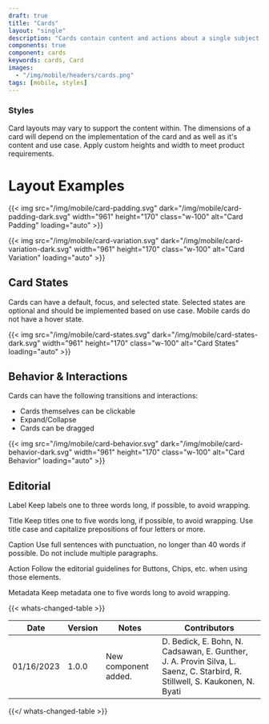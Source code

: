 ```yaml
---
draft: true
title: "Cards"
layout: "single"
description: "Cards contain content and actions about a single subject."
components: true
component: cards
keywords: cards, Card
images:
  - "/img/mobile/headers/cards.png"
tags: [mobile, styles]
---
```

### Styles

Card layouts may vary to support the content within. The dimensions of a card will depend on the implementation of the card and as well as it's content and use case. Apply custom heights and width to meet product requirements.

# Layout Examples

{{< img src="/img/mobile/card-padding.svg" dark="/img/mobile/card-padding-dark.svg" width="961" height="170" class="w-100" alt="Card Padding" loading="auto" >}}

{{< img src="/img/mobile/card-variation.svg" dark="/img/mobile/card-variation-dark.svg" width="961" height="170" class="w-100" alt="Card Variation" loading="auto" >}}

## Card States

Cards can have a default, focus, and selected state. Selected states are optional and should be implemented based on use case. Mobile cards do not have a hover state.

{{< img src="/img/mobile/card-states.svg" dark="/img/mobile/card-states-dark.svg" width="961" height="170" class="w-100" alt="Card States" loading="auto" >}}

## Behavior & Interactions

Cards can have the following transitions and interactions:
- Cards themselves can be clickable
- Expand/Collapse
- Cards can be dragged

{{< img src="/img/mobile/card-behavior.svg" dark="/img/mobile/card-behavior-dark.svg" width="961" height="170" class="w-100" alt="Card Behavior" loading="auto" >}}

## Editorial

Label
Keep labels one to three words long, if possible, to avoid wrapping.

Title
Keep titles one to five words long, if possible, to avoid wrapping. Use title case and capitalize prepositions of four letters or more.

Caption
Use full sentences with punctuation, no longer than 40 words if possible.
Do not include multiple paragraphs.

Action
Follow the editorial guidelines for Buttons, Chips, etc. when using those elements.

Metadata
Keep metadata one to five words long to avoid wrapping.


{{< whats-changed-table >}}

| Date       | Version | Notes                               | Contributors |
| ---------- | ------- | ----------------------------------- | ------------ |
| 01/16/2023 | 1.0.0   | New component added. | D. Bedick, E. Bohn, N. Cadsawan, E. Gunther, J. A. Provin Silva, L. Saenz, C. Starbird, R. Stillwell, S. Kaukonen, N. Byati   |

{{</ whats-changed-table >}}
